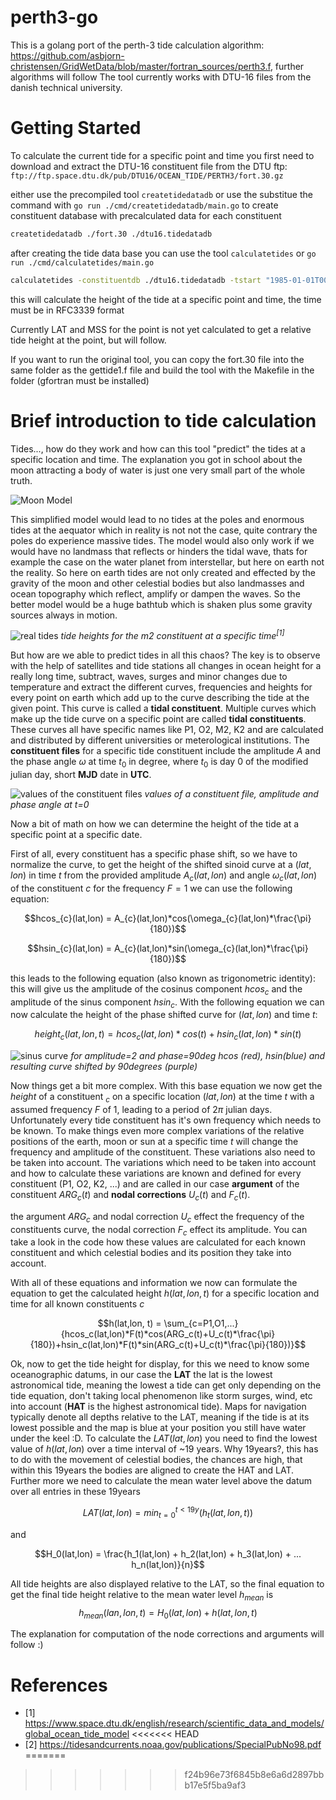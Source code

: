 # perth3-go
This is a golang port of the perth-3 tide calculation algorithm: https://github.com/asbjorn-christensen/GridWetData/blob/master/fortran_sources/perth3.f, further algorithms will follow
The tool currently works with DTU-16 files from the danish technical university.

# Getting Started
To calculate the current tide for a specific point and time you first need to download and extract the DTU-16 constituent file from the DTU ftp: `ftp://ftp.space.dtu.dk/pub/DTU16/OCEAN_TIDE/PERTH3/fort.30.gz`

either use the precompiled tool `createtidedatadb` or use the substitue the command with `go run ./cmd/createtidedatadb/main.go` to create constituent database with precalculated data for each constituent
```bash
createtidedatadb ./fort.30 ./dtu16.tidedatadb
```

after creating the tide data base you can use the tool `calculatetides` or `go run ./cmd/calculatetides/main.go`

```bash
calculatetides -constituentdb ./dtu16.tidedatadb -tstart "1985-01-01T00:00:00.000Z" -tend "1985-01-01T01:00:00.000Z" "37.010503,-8.962977"
```
this will calculate the height of the tide at a specific point and time, the time must be in RFC3339 format

Currently LAT and MSS for the point is not yet calculated to get a relative tide height at the point, but will follow.


If you want to run the original tool, you can copy the fort.30 file into the same folder as the gettide1.f file and build the tool with the Makefile in the folder (gfortran must be installed)

# Brief introduction to tide calculation
Tides..., how do they work and how can this tool "predict" the tides at a specific location and time. The explanation you got in school about the moon attracting a body of water is just one very small part of the whole truth.

![Moon Model](./doc/tides_moon.png)

This simplified model would lead to no tides at the poles and enormous tides at the aequator which in reality is not not the case, quite contrary the poles do experience massive tides. The model would also only work if we would have no landmass that reflects or hinders the tidal wave, thats for example the case on the water planet from interstellar, but here on earth not the reality. So here on earth tides are not only created and effected by the gravity of the moon and other celestial bodies but also landmasses and ocean topography which reflect, amplify or dampen the waves. So the better model would be a huge bathtub which is shaken plus some gravity sources always in motion.

![real tides](./doc/tides_real.png)
*tide heights for the m2 constituent at a specific time<sup>[1]</sup>*

But how are we able to predict tides in all this chaos? The key is to observe with the help of satellites and tide stations all changes in ocean height for a really long time, subtract, waves, surges and minor changes due to temperature and extract the different curves, frequencies and heights for every point on earth which add up to the curve describing the tide at the given point. This curve is called a **tidal constituent**. Multiple curves which make up the tide curve on a specific point are called **tidal constituents**. These curves all have specific names like P1, O2, M2, K2 and are calculated and distributed by different universities or meterological institutions. The **constituent files** for a specific tide constituent include the amplitude $A$ and the phase angle $\omega$ at time $t_0$ in degree, where $t_0$ is day 0 of the modified julian day, short **MJD** date in **UTC**.

![values of the constituent files](./doc/ampphase.png)
*values of a constituent file, amplitude and phase angle at t=0*

Now a bit of math on how we can determine the height of the tide at a specific point at a specific date.

First of all, every constituent has a specific phase shift, so we have to normalize the curve, to get the height of the shifted sinoid curve at a $(lat,lon)$ in time $t$ from the provided amplitude $A_{c}(lat,lon)$ and angle $\omega_{c}(lat,lon)$ of the constituent $c$ for the frequency $F=1$ we can use the following equation:

$$hcos_{c}(lat,lon) = A_{c}(lat,lon)*cos(\omega_{c}(lat,lon)*\frac{\pi}{180})$$

$$hsin_{c}(lat,lon) = A_{c}(lat,lon)*sin(\omega_{c}(lat,lon)*\frac{\pi}{180})$$

this leads to the following equation (also known as trigonometric identity):
this will give us the amplitude of the cosinus component $hcos_c$ and the amplitude of the sinus component $hsin_c$. With the following equation we can now calculate the height of the phase shifted curve for $(lat, lon)$ and time $t$:

$$height_c(lat,lon, t) = hcos_c(lat,lon)*cos(t)+hsin_c(lat,lon)*sin(t)$$

![sinus curve](./doc/phaseshift.png)
*for amplitude=2 and phase=90deg hcos (red), hsin(blue) and resulting curve shifted by 90degrees (purple)*

Now things get a bit more complex. With this base equation we now get the $height$ of a constituent $_c$ on a specific location $(lat,lon)$ at the time $t$ with a assumed frequency $F$ of 1, leading to a period of $2\pi$ julian days. Unfortunately every tide constituent has it's own frequency which needs to be known. To make things even more complex variations of the relative positions of the earth, moon or sun at a specific time $t$ will change the frequency and amplitude of the constituent. These variations also need to be taken into account. The variations which need to be taken into account and how to calculate these variations are known and defined for every constituent (P1, O2, K2, ...) and are called in our case **argument** of the constituent $ARG_c(t)$ and **nodal corrections** $U_c(t)$ and $F_c(t)$.

the argument $ARG_c$ and nodal correction $U_c$ effect the frequency of the constituents curve, the nodal correction $F_c$  effect its amplitude. You can take a look in the code how these values are calculated for each known constituent and which celestial bodies and its position they take into account.

With all of these equations and information we now can formulate the equation to get the calculated height $h(lat,lon,t)$ for a specific location and time for all known constituents $c$

$$h(lat,lon, t) = \sum_{c=P1,O1,...}{hcos_c(lat,lon)*F(t)*cos(ARG_c(t)+U_c(t)*\frac{\pi}{180})+hsin_c(lat,lon)*F(t)*sin(ARG_c(t)+U_c(t)*\frac{\pi}{180})}$$ 

Ok, now to get the tide height for display, for this we need to know some oceanographic datums, in our case the **LAT** the lat is the lowest astronomical tide, meaning the lowest a tide can get only depending on the tide equation, don't taking local phenomenon like storm surges, wind, etc into account (**HAT** is the highest astronomical tide). Maps for navigation typically denote all depths relative to the LAT, meaning if the tide is at its lowest possible and the map is blue at your position you still have water under the keel :D. To calculate the $LAT(lat,lon)$ you need to find the lowest value of $h(lat,lon)$ over a time interval of ~19 years. Why 19years?, this has to do with the movement of celestial bodies, the chances are high, that within this 19years the bodies are aligned to create the HAT and LAT. Further more we need to calculate the mean water level above the datum over all entries in these 19years

$$LAT(lat,lon) = min_{t=0}^{t<19y}{(h_t(lat,lon, t))}$$

and 

$$H_0(lat,lon) = \frac{h_1(lat,lon) + h_2(lat,lon) + h_3(lat,lon) + ... h_n(lat,lon)}{n}$$

All tide heights are also displayed relative to the LAT, so the final equation to get the final tide height relative to the mean water level $h_{mean}$ is
$$h_{mean}(lan,lon,t) = H_0(lat,lon)+h(lat,lon,t)$$

The explanation for computation of the node corrections and arguments will follow :)

# References
* [1] https://www.space.dtu.dk/english/research/scientific_data_and_models/global_ocean_tide_model
<<<<<<< HEAD
* [2] https://tidesandcurrents.noaa.gov/publications/SpecialPubNo98.pdf
=======
>>>>>>> f24b96e73f6845b8e6a6d2897bbb17e5f5ba9af3
